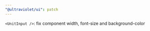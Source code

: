 ```yaml
---
"@ultraviolet/ui": patch
---
```


`<UnitInput />`: fix component width, font-size and background-color

